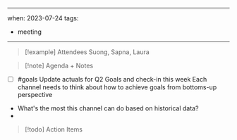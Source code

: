 
---
when: 2023-07-24
tags:
  - meeting
---

> [!example] Attendees
> Suong, Sapna, Laura

> [!note] Agenda + Notes

- [ ] #goals Update actuals for Q2 Goals and check-in this week
Each channel needs to think about how to achieve goals from bottoms-up perspective
- What's the most this channel can do based on historical data?
- 

> [!todo] Action Items

